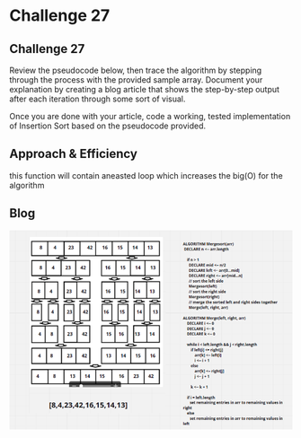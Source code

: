 # Challenge 27

## Challenge 27
Review the pseudocode below, then trace the algorithm by stepping through the process with the provided sample array. Document your explanation by creating a blog article that shows the step-by-step output after each iteration through some sort of visual.

Once you are done with your article, code a working, tested implementation of Insertion Sort based on the pseudocode provided.


## Approach & Efficiency
this function will contain aneasted loop which increases the big(O) for the algorithm

## Blog

![Blog](../../assets/CC27.png)
